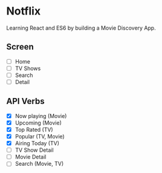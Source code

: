 # Notflix

Learning React and ES6 by building a Movie Discovery App.

## Screen

- [ ] Home
- [ ] TV Shows
- [ ] Search
- [ ] Detail

## API Verbs

- [x] Now playing (Movie)
- [x] Upcoming (Movie)
- [x] Top Rated (TV)
- [x] Popular (TV, Movie)
- [x] Airing Today (TV)
- [ ] TV Show Detail
- [ ] Movie Detail
- [ ] Search (Movie, TV)
